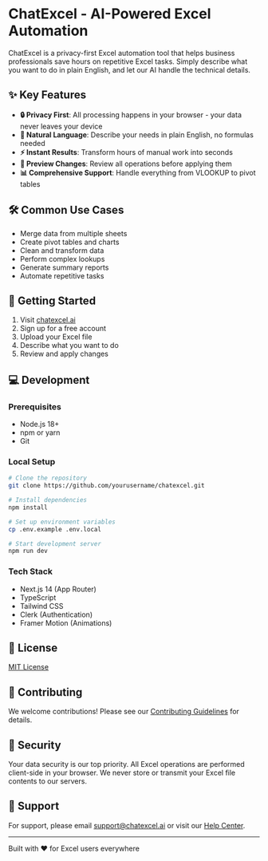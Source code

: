 # ChatExcel - AI-Powered Excel Automation

ChatExcel is a privacy-first Excel automation tool that helps business professionals save hours on repetitive Excel tasks. Simply describe what you want to do in plain English, and let our AI handle the technical details.

## ✨ Key Features

- **🔒 Privacy First**: All processing happens in your browser - your data never leaves your device
- **💬 Natural Language**: Describe your needs in plain English, no formulas needed
- **⚡ Instant Results**: Transform hours of manual work into seconds
- **👀 Preview Changes**: Review all operations before applying them
- **📊 Comprehensive Support**: Handle everything from VLOOKUP to pivot tables

## 🛠️ Common Use Cases

- Merge data from multiple sheets
- Create pivot tables and charts
- Clean and transform data
- Perform complex lookups
- Generate summary reports
- Automate repetitive tasks

## 🚀 Getting Started

1. Visit [chatexcel.ai](https://chatexcel.ai)
2. Sign up for a free account
3. Upload your Excel file
4. Describe what you want to do
5. Review and apply changes

## 💻 Development

### Prerequisites

- Node.js 18+
- npm or yarn
- Git

### Local Setup

```bash
# Clone the repository
git clone https://github.com/yourusername/chatexcel.git

# Install dependencies
npm install

# Set up environment variables
cp .env.example .env.local

# Start development server
npm run dev
```

### Tech Stack

- Next.js 14 (App Router)
- TypeScript
- Tailwind CSS
- Clerk (Authentication)
- Framer Motion (Animations)

## 📝 License

[MIT License](LICENSE)

## 🤝 Contributing

We welcome contributions! Please see our [Contributing Guidelines](CONTRIBUTING.md) for details.

## 🔐 Security

Your data security is our top priority. All Excel operations are performed client-side in your browser. We never store or transmit your Excel file contents to our servers.

## 📧 Support

For support, please email support@chatexcel.ai or visit our [Help Center](https://chatexcel.ai/help).

---

Built with ❤️ for Excel users everywhere
